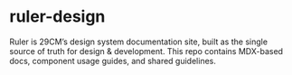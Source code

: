 # ruler-design
Ruler is 29CM’s design system documentation site, built as the single source of truth for design &amp; development. This repo contains MDX-based docs, component usage guides, and shared guidelines.
